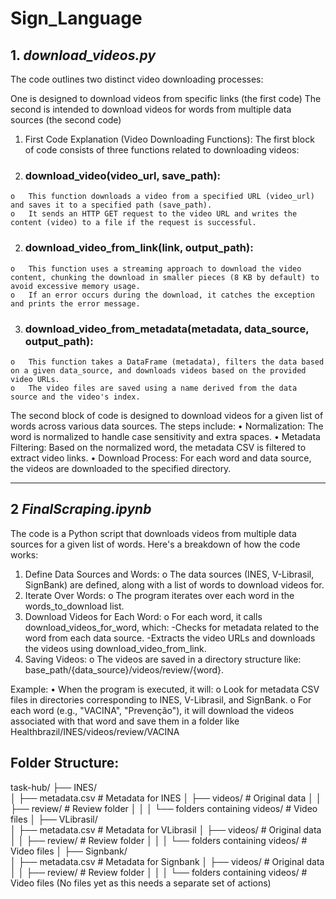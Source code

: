# Sign_Language



## 1. _download_videos.py_

The code outlines two distinct video downloading processes: 

One is designed to download videos from specific links (the first code)
The second is intended to download videos for words from multiple data sources (the second code)
1. First Code Explanation (Video Downloading Functions):
The first block of code consists of three functions related to downloading videos:
  1.	### download_video(video_url, save_path):
    o	This function downloads a video from a specified URL (video_url) and saves it to a specified path (save_path).
    o	It sends an HTTP GET request to the video URL and writes the content (video) to a file if the request is successful.
  2.	### download_video_from_link(link, output_path):
    o	This function uses a streaming approach to download the video content, chunking the download in smaller pieces (8 KB by default) to avoid excessive memory usage.
    o	If an error occurs during the download, it catches the exception and prints the error message.
  3.	### download_video_from_metadata(metadata, data_source, output_path):
    o	This function takes a DataFrame (metadata), filters the data based on a given data_source, and downloads videos based on the provided video URLs.
    o	The video files are saved using a name derived from the data source and the video's index.

The second block of code is designed to download videos for a given list of words across various data sources. The steps include:
•	Normalization: The word is normalized to handle case sensitivity and extra spaces.
•	Metadata Filtering: Based on the normalized word, the metadata CSV is filtered to extract video links.
•	Download Process: For each word and data source, the videos are downloaded to the specified directory.

***************************************************************************************************************************************************************************************************************
## 2 _FinalScraping.ipynb_
The code is a Python script that downloads videos from multiple data sources for a given list of words. Here's a breakdown of how the code works:
1.	Define Data Sources and Words:
    o	The data sources (INES, V-Librasil, SignBank) are defined, along with a list of words to download videos for.
2.	Iterate Over Words:
    o	The program iterates over each word in the words_to_download list.
3.	Download Videos for Each Word:
    o	For each word, it calls download_videos_for_word, which: 
        	-Checks for metadata related to the word from each data source.
          -Extracts the video URLs and downloads the videos using download_video_from_link.
4.	Saving Videos:
o	The videos are saved in a directory structure like: base_path/{data_source}/videos/review/{word}.

Example:
•	When the program is executed, it will: 
    o	Look for metadata CSV files in directories corresponding to INES, V-Librasil, and SignBank.
    o	For each word (e.g., "VACINA", "Prevenção"), it will download the videos associated with that word and save them in a folder like Healthbrazil/INES/videos/review/VACINA

## Folder Structure:


task-hub/
├── INES/   
│   ├── metadata.csv      # Metadata for INES
│   ├── videos/           # Original data
│   │   ├── review/       # Review folder
│   │   │   └── folders containing videos/  # Video files
│
├── VLibrasil/   
│   ├── metadata.csv      # Metadata for VLibrasil
│   ├── videos/           # Original data
│   │   ├── review/       # Review folder
│   │   │   └── folders containing videos/  # Video files
│
├── Signbank/   
│   ├── metadata.csv      # Metadata for Signbank
│   ├── videos/           # Original data
│   │   ├── review/       # Review folder
│   │   │   └── folders containing videos/  # Video files (No files yet as this needs a separate set of actions)




